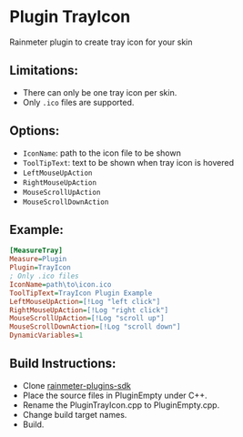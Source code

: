 # Plugin TrayIcon
Rainmeter plugin to create tray icon for your skin

## Limitations:
- There can only be one tray icon per skin.
- Only `.ico` files are supported.

## Options:
- `IconName`: path to the icon file to be shown
- `ToolTipText`: text to be shown when tray icon is hovered
- `LeftMouseUpAction`
- `RightMouseUpAction`
- `MouseScrollUpAction`
- `MouseScrollDownAction`

## Example:
```ini
[MeasureTray]
Measure=Plugin
Plugin=TrayIcon
; Only .ico files
IconName=path\to\icon.ico
ToolTipText=TrayIcon Plugin Example
LeftMouseUpAction=[!Log "left click"]
RightMouseUpAction=[!Log "right click"]
MouseScrollUpAction=[!Log "scroll up"]
MouseScrollDownAction=[!Log "scroll down"]
DynamicVariables=1
```

## Build Instructions:
- Clone [rainmeter-plugins-sdk](https://github.com/rainmeter/rainmeter-plugin-sdk)
- Place the source files in PluginEmpty under C++.
- Rename the PluginTrayIcon.cpp to PluginEmpty.cpp.
- Change build target names.
- Build.
